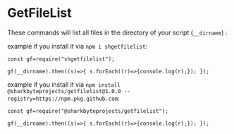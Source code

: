 # GetFileList

These commands will list all files in the directory of your script (`__dirname`) :

example if you install it via `npm i shgetfilelist`:

`const gf=require("shgetfilelist");`

`gf(__dirname).then((s)=>{ s.forEach((r)=>{console.log(r);}); });`

example if you install it via `npm install @sharkbyteprojects/getfilelist@1.0.0 --registry=https://npm.pkg.github.com`:

`const gf=require("@sharkbyteprojects/getfilelist");`

`gf(__dirname).then((s)=>{ s.forEach((r)=>{console.log(r);}); });`
